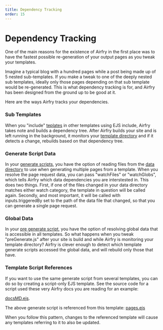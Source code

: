 ```yaml
---
title: Dependency Tracking
order: 15
---
```


# Dependency Tracking

One of the main reasons for the existence of Airfry in the first place was to have the fastest possible re-generation of your output pages as you tweak your templates.

Imagine a typical blog with a hundred pages while a post being made up of 5 nested sub-templates. If you make a tweak to one of the deeply nested sub templates, ideally only those pages depending on that sub template would be re-generated. This is what dependency tracking is for, and Airfry has been designed from the ground up to be good at it.

Here are the ways Airfry tracks your dependencies.

### Sub Templates

When you "include" [teplates](/templatess/templates/) in other templates using EJS include, Airfry takes note and builds a dependency tree. After Airfry builds your site and is left running in the background, it monitors your [template directory](/guide/setup#directories) and if it detects a change, rebuilds based on that dependency tree.

### Generate Script Data

In your [generate scripts](/templates/generateScript/), you have the option of reading files from the [data directory](/guide/setup#directories) to use when generating multiple pages from a template. When you resolve the page request data, you can pass "watchFiles" or "watchGlobs", which tells Airfry which data dependencies you are interstested in. This does two things. First, if one of the files changed in your data directory matches either watch category, the template in question will be called again. Secondly, and most important, it will be called with inputs.triggeredBy set to the path of the data file that changed, so that you can generate a single page request.

### Global Data

In your [pre generate script](/templates/preGenerate/), you have the option of resolving global data that is accessible in all templates. So what happens when you tweak "preGenerate.js" after your site is build and while Airfry is monitoring your template directory? Airfry is clever enough to detect which template generate scripts accessed the global data, and will rebuild only those that have.

### Template Script References

If you want to use the same generate script from several templates, you can do so by creating a script-only EJS template. See the source code for a script used these very Airfry docs you are reading for an example:

[docsMD.ejs](https://github.com/jaunt/airfryDocs/blob/main/airfry/templates/generators/docsMD.ejs).

The above generate script is referenced from this template:
[pages.ejs](https://github.com/jaunt/airfryDocs/blob/main/airfry/templates/pages.ejs)

When you follow this pattern, changes to the referenced template will cause any templates referring to it to also be updated.
